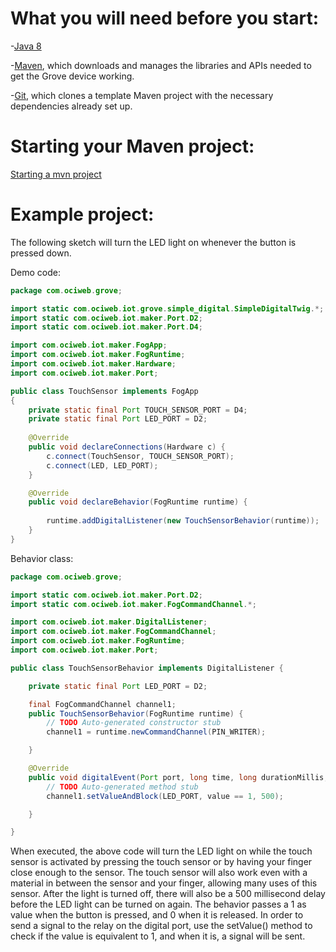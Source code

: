 # What you will need before you start:
-[Java 8](https://docs.oracle.com/javase/8/docs/technotes/guides/install/install_overview.html) 

-[Maven](https://maven.apache.org/install.html), which downloads and manages the libraries and APIs needed to get the Grove device working.

-[Git](https://git-scm.com/), which clones a template Maven project with the necessary dependencies already set up.

# Starting your Maven project: 
[Starting a mvn project](https://github.com/oci-pronghorn/FogLighter/blob/master/README.md)

# Example project:

The following sketch will turn the LED light on whenever the button is pressed down.

Demo code: 


```java
package com.ociweb.grove;

import static com.ociweb.iot.grove.simple_digital.SimpleDigitalTwig.*;
import static com.ociweb.iot.maker.Port.D2;
import static com.ociweb.iot.maker.Port.D4;

import com.ociweb.iot.maker.FogApp;
import com.ociweb.iot.maker.FogRuntime;
import com.ociweb.iot.maker.Hardware;
import com.ociweb.iot.maker.Port;

public class TouchSensor implements FogApp
{
	private static final Port TOUCH_SENSOR_PORT = D4;
	private static final Port LED_PORT = D2;
	
    @Override
    public void declareConnections(Hardware c) {
    	c.connect(TouchSensor, TOUCH_SENSOR_PORT);
    	c.connect(LED, LED_PORT);
    }

    @Override
    public void declareBehavior(FogRuntime runtime) {
        
        runtime.addDigitalListener(new TouchSensorBehavior(runtime));
    }
}
```

Behavior class:

```java
package com.ociweb.grove;

import static com.ociweb.iot.maker.Port.D2;
import static com.ociweb.iot.maker.FogCommandChannel.*;

import com.ociweb.iot.maker.DigitalListener;
import com.ociweb.iot.maker.FogCommandChannel;
import com.ociweb.iot.maker.FogRuntime;
import com.ociweb.iot.maker.Port;

public class TouchSensorBehavior implements DigitalListener {

	private static final Port LED_PORT = D2;

	final FogCommandChannel channel1;
	public TouchSensorBehavior(FogRuntime runtime) {
		// TODO Auto-generated constructor stub
    	channel1 = runtime.newCommandChannel(PIN_WRITER);

	}

	@Override
	public void digitalEvent(Port port, long time, long durationMillis, int value) {
		// TODO Auto-generated method stub
        channel1.setValueAndBlock(LED_PORT, value == 1, 500);                                                                            //delays a future action

	}

}
```



When executed, the above code will turn the LED light on while the touch sensor is activated by pressing the touch sensor or by having your finger close enough to the sensor. The touch sensor will also work even with a material in between the sensor and your finger, allowing many uses of this sensor. After the light is turned off, there will also be a 500 millisecond delay before the LED light can be turned on again.
The behavior passes a 1 as value when the button is pressed, and 0 when it is released. In order to send a signal to the relay on the digital port, use the setValue() method to check if the value is equivalent to 1, and when it is, a signal will be sent.
